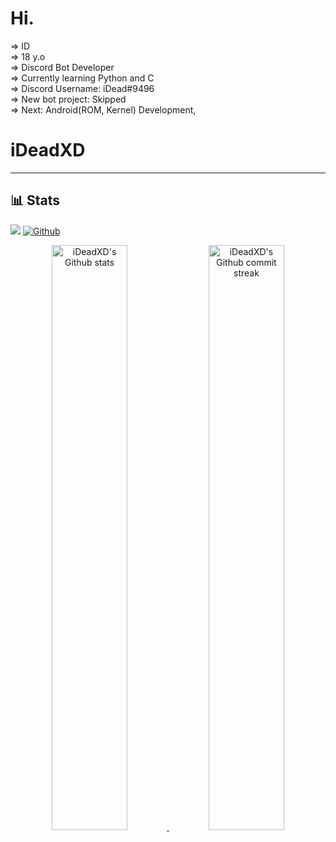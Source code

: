 # Hi.

=> ID <br />
=> 18 y.o <br />
=> Discord Bot Developer <br />
=> Currently learning Python and C <br />
=> Discord Username: iDead#9496 <br />
=> New bot project: Skipped <br />
=> Next: Android(ROM, Kernel) Development,

# iDeadXD
---
## 📊 Stats
![](https://visitor-badge.laobi.icu/badge?page_id=iDeadXD.iDeadXD)
[![Github](https://img.shields.io/github/followers/iDeadXD?label=Follow&style=social)](https://github.com/Andndre)

<div align="center" style="text-align:center">
    <a href="#">
        <img width="49%" src="https://github-readme-stats.vercel.app/api?username=iDeadXD&show_icons=true&count_private=true&theme=monokai&hide_border=true"
            alt="iDeadXD's Github stats">
    </a>
    <a href="#">
        <img width="49%" src="https://github-readme-streak-stats.herokuapp.com/?user=iDeadXD&theme=monokai&hide_border=true"
            alt="iDeadXD's Github commit streak">
    </a>
<!--     <a href="#">
        <img width="26%" src="https://github-readme-stats.vercel.app/api/top-langs/?username=iDeadXD&theme=monokai&hide_border=true" />
    </a>
    <a href="#">
        <img width="71%" src="https://activity-graph.herokuapp.com/graph?username=iDeadXD&theme=synthwave-84">
    </a> -->
</div>
